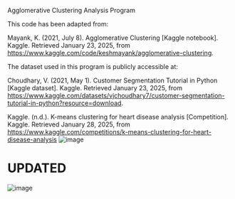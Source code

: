 Agglomerative Clustering Analysis Program

This code has been adapted from:

Mayank, K. (2021, July 8). Agglomerative Clustering [Kaggle notebook]. Kaggle. Retrieved January 23, 2025, from https://www.kaggle.com/code/keshmayank/agglomerative-clustering.

The dataset used in this program is publicly accessible at:

Choudhary, V. (2021, May 1). Customer Segmentation Tutorial in Python [Kaggle dataset]. Kaggle. Retrieved January 23, 2025, from https://www.kaggle.com/datasets/vjchoudhary7/customer-segmentation-tutorial-in-python?resource=download.

Kaggle. (n.d.). K-means clustering for heart disease analysis [Competition]. Kaggle. Retrieved January 28, 2025, from
https://www.kaggle.com/competitions/k-means-clustering-for-heart-disease-analysis
![image](https://github.com/user-attachments/assets/75254425-3a7c-4ce3-9932-ea86566fd2b7)
# UPDATED
![image](https://github.com/user-attachments/assets/0030694b-dff5-4312-912b-4f7b8bfd59bb)
